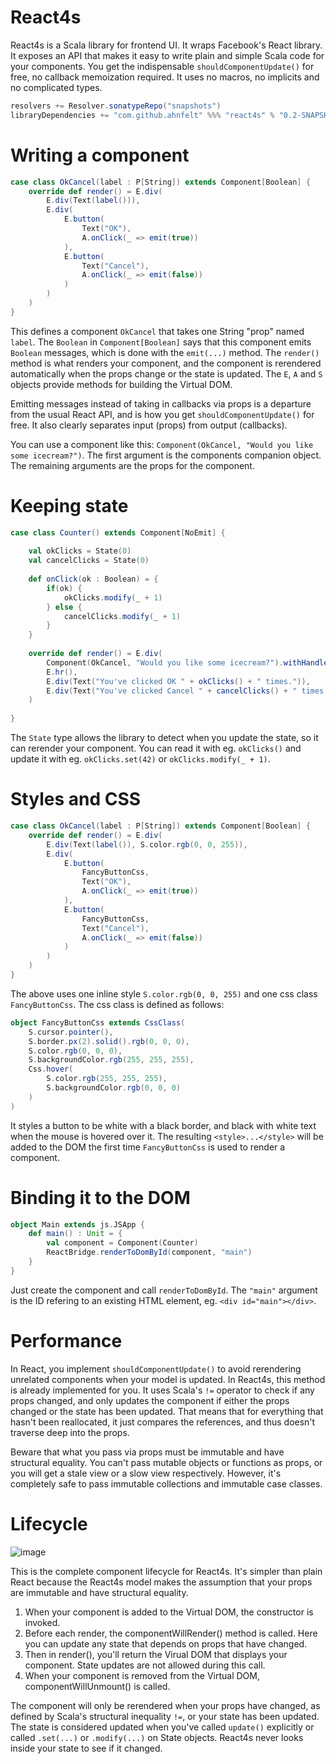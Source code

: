 # React4s
React4s is a Scala library for frontend UI. It wraps Facebook's React library. 
It exposes an API that makes it easy to write plain and simple Scala code for your components. 
You get the indispensable `shouldComponentUpdate()` for free, no callback memoization required.
It uses no macros, no implicits and no complicated types.

```sbt
resolvers += Resolver.sonatypeRepo("snapshots")
libraryDependencies += "com.github.ahnfelt" %%% "react4s" % "0.2-SNAPSHOT"
```

# Writing a component

```scala
case class OkCancel(label : P[String]) extends Component[Boolean] {
    override def render() = E.div(
        E.div(Text(label())),
        E.div(
            E.button(
                Text("OK"),
                A.onClick(_ => emit(true))
            ),
            E.button(
                Text("Cancel"),
                A.onClick(_ => emit(false))
            )
        )
    )
}
```

This defines a component `OkCancel` that takes one String "prop" named `label`. 
The `Boolean` in `Component[Boolean]` says that this component emits `Boolean` messages, which is done with the `emit(...)` method.
The `render()` method is what renders your component, 
and the component is rerendered automatically when the props change or the state is updated.
The `E`, `A` and `S` objects provide methods for building the Virtual DOM.

Emitting messages instead of taking in callbacks via props is a departure from the usual React API, 
and is how you get `shouldComponentUpdate()` for free.
It also clearly separates input (props) from output (callbacks).

You can use a component like this: `Component(OkCancel, "Would you like some icecream?")`. 
The first argument is the components companion object. 
The remaining arguments are the props for the component.


# Keeping state

```scala
case class Counter() extends Component[NoEmit] {
    
    val okClicks = State(0)
    val cancelClicks = State(0)
    
    def onClick(ok : Boolean) = {
        if(ok) {
            okClicks.modify(_ + 1)
        } else {
            cancelClicks.modify(_ + 1)
        }
    }
    
    override def render() = E.div(
        Component(OkCancel, "Would you like some icecream?").withHandler(onClick),
        E.hr(),
        E.div(Text("You've clicked OK " + okClicks() + " times.")),
        E.div(Text("You've clicked Cancel " + cancelClicks() + " times."))
    )
    
}
```

The `State` type allows the library to detect when you update the state, so it can rerender your component. You can read it with eg. `okClicks()` and update it with eg. `okClicks.set(42)` or `okClicks.modify(_ + 1)`.


# Styles and CSS

```scala
case class OkCancel(label : P[String]) extends Component[Boolean] {
    override def render() = E.div(
        E.div(Text(label()), S.color.rgb(0, 0, 255)),
        E.div(
            E.button(
                FancyButtonCss,
                Text("OK"),
                A.onClick(_ => emit(true))
            ),
            E.button(
                FancyButtonCss,
                Text("Cancel"),
                A.onClick(_ => emit(false))
            )
        )
    )
}
```

The above uses one inline style `S.color.rgb(0, 0, 255)` and one css class `FancyButtonCss`. The css class is defined as follows:

```scala
object FancyButtonCss extends CssClass(
    S.cursor.pointer(),
    S.border.px(2).solid().rgb(0, 0, 0),
    S.color.rgb(0, 0, 0),
    S.backgroundColor.rgb(255, 255, 255),
    Css.hover(
        S.color.rgb(255, 255, 255),
        S.backgroundColor.rgb(0, 0, 0)
    )
)
```

It styles a button to be white with a black border, and black with white text when the mouse is hovered over it. The resulting `<style>...</style>` will be added to the DOM the first time `FancyButtonCss` is used to render a component.


# Binding it to the DOM

```scala
object Main extends js.JSApp {
    def main() : Unit = {
        val component = Component(Counter)
        ReactBridge.renderToDomById(component, "main")
    }
}
```

Just create the component and call `renderToDomById`. The `"main"` argument is the ID refering to an existing HTML element, eg. `<div id="main"></div>`.


# Performance

In React, you implement `shouldComponentUpdate()` to avoid rerendering unrelated components when your model is updated. In React4s, this method is already implemented for you. It uses Scala's `!=` operator to check if any props changed, and only updates the component if either the props changed or the state has been updated. That means that for everything that hasn't been reallocated, it just compares the references, and thus doesn't traverse deep into the props.

Beware that what you pass via props must be immutable and have structural equality. You can't pass mutable objects or functions as props, or you will get a stale view or a slow view respectively. However, it's completely safe to pass immutable collections and immutable case classes.


# Lifecycle

![image](https://cloud.githubusercontent.com/assets/78472/22898855/198ae112-f229-11e6-8784-b854dd679f50.png)

This is the complete component lifecycle for React4s. It's simpler than plain React because the React4s model makes the assumption that your props are immutable and have structural equality.

1. When your component is added to the Virtual DOM, the constructor is invoked.
2. Before each render, the componentWillRender() method is called. Here you can update any state that depends on props that have changed.
3. Then in render(), you'll return the Virual DOM that displays your component. State updates are not allowed during this call.
4. When your component is removed from the Virtual DOM, componentWillUnmount() is called.

The component will only be rerendered when your props have changed, as defined by Scala's structural inequality `!=`, or your state has been updated. The state is considered updated when you've called `update()` explicitly or called `.set(...)` or `.modify(...)` on State objects. React4s never looks inside your state to see if it changed.
